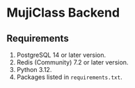 # MujiClass Backend

## Requirements

1. PostgreSQL 14 or later version.
2. Redis (Community) 7.2 or later version.
3. Python 3.12.
4. Packages listed in `requirements.txt`.

